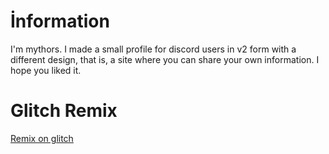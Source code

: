 # İnformation
I'm mythors. I made a small profile for discord users in v2 form with a different design, that is, a site where you can share your own information. I hope you liked it.
# Glitch Remix
<a href="https://glitch.com/edit/#!/mythors-profile-site-v2">Remix on glitch</a>

